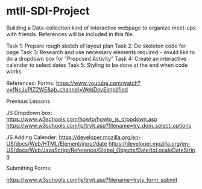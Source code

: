 # mtll-SDI-Project

Building a Data-collection kind of interactive webpage to organize meet-ups with friends.
References will be included in this file.

Task 1: Prepare rough sketch of layout plan
Task 2: Do skeleton code for page
Task 3: Research and use necessary elements required - would like to do a dropdown box for "Proposed Activity"
Task 4: Create an interactive calender to select dates
Task 5: Styling to be done at the end when code works

References:
Forms: https://www.youtube.com/watch?v=fNcJuPIZ2WE&ab_channel=WebDevSimplified

Previous Lessons

JS Dropdown box: 
https://www.w3schools.com/howto/howto_js_dropdown.asp
https://www.w3schools.com/js/tryit.asp?filename=try_dom_select_options

JS Adding Calender:
https://developer.mozilla.org/en-US/docs/Web/HTML/Element/input/date
https://developer.mozilla.org/en-US/docs/Web/JavaScript/Reference/Global_Objects/Date/toLocaleDateString

Submitting Forms:

https://www.w3schools.com/js/tryit.asp?filename=tryjs_form_submit